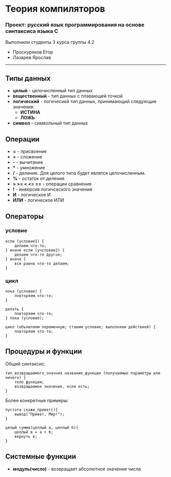 # Теория компиляторов

### Проект: русский язык программирования на основе синтаксиса языка C
Выполнили студенты 3 курса группы 4.2
- Проскуряков Егор
- Лазарев Ярослав
* * *
## Типы данных
- **целый** - целочисленный тип данных
- **вещественный** - тип данных с плавающей точкой
- **логический** - логичесикй тип данных, принимающий следующие значения:
  - **ИСТИНА**
  - **ЛОЖЬ**
- **символ** - символьный тип данных

## Операции
- **=** - присвоение
- **+** - сложение
- **-** - вычитание
- __\*__ - умножение
- __/__ - деление. Для целого типа будет являтся целочисленным.
- **%** - остаток от деления 
- **>  >=  <  <=  ==** - операции сравнения 
- **!** - инверсия логичсеского значения
- **И** - логическое И
- **ИЛИ** - логическое ИЛИ


## Операторы
### условие
```
если (условие1) {
    делаем что-то;
} иначе если (учсловие2) {
    делаем что-то другое;
} иначе {
    все равно что-то делаем;
}
```
### цикл
```
пока (условие) {
    повторяем что-то;
}
```
```
делать {
    повторяем что-то;
} пока (условие);
```
```
цикл (объявляем переменную; ставим условие; выполняем действией) {
    повторяем что-то;
}
```

## Процедуры и функции
Общий синтаксис:
```
тип_возвращаемого_значния название_функции (получаемые параметры или ничего) {
    тело функции;
    возвращаемое значение, если есть;
}
```
Более конкретные примеры:
```
пустота скажи_привет(){
    вывод("Привет, Мир!");
}
```
```
целый сумма(целлый а, целлый б){
    целлый в = а + б;
    вернуть в;
}
```
## Системные функции
- **модуль(число)** - возвращает абсолютное значение числа
